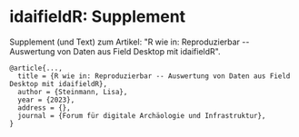 
# idaifieldR: Supplement

Supplement (und Text) zum Artikel: "R wie in: Reproduzierbar -- Auswertung von Daten aus Field Desktop mit idaifieldR".

```
@article{...,
  title = {R wie in: Reproduzierbar -- Auswertung von Daten aus Field Desktop mit idaifieldR},
  author = {Steinmann, Lisa},
  year = {2023},
  address = {},
  journal = {Forum für digitale Archäologie und Infrastruktur},
}
```
